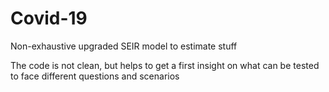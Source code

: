 # Covid-19
Non-exhaustive upgraded SEIR model to estimate stuff

The code is not clean, but helps to get a first insight on what can be tested to face different questions and scenarios
